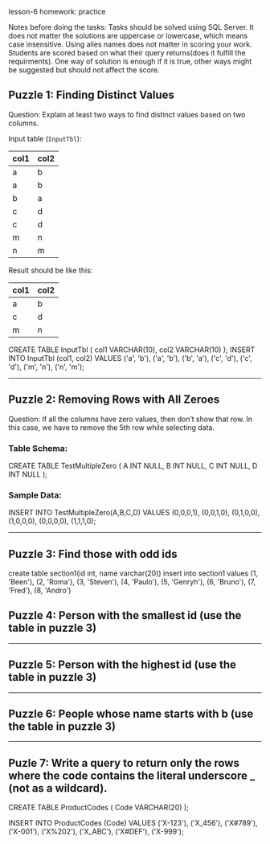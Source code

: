 lesson-6 homework: practice

Notes before doing the tasks: Tasks should be solved using SQL Server. It does not matter the solutions are uppercase or lowercase, which means case insensitive. Using alies names does not matter in scoring your work. Students are scored based on what their query returns(does it fulfill the requirments). One way of solution is enough if it is true, other ways might be suggested but should not affect the score.
## Puzzle 1: Finding Distinct Values
Question: Explain at least two ways to find distinct values based on two columns.

Input table (`InputTbl`):

| col1 | col2 |
|------|------|
| a    | b    |
| a    | b    |
| b    | a    |
| c    | d    |
| c    | d    |
| m    | n    |
| n    | m    |

Result should be like this:

| col1 | col2 |
|------|------|
| a    | b    |
| c    | d    |
| m    | n    |

CREATE TABLE InputTbl (
    col1 VARCHAR(10),
    col2 VARCHAR(10)
);
    INSERT INTO InputTbl (col1, col2) VALUES 
('a', 'b'),
('a', 'b'),
('b', 'a'),
('c', 'd'),
('c', 'd'),
('m', 'n'),
('n', 'm');


---

## Puzzle 2: Removing Rows with All Zeroes
Question: If all the columns have zero values, then don’t show that row. In this case, we have to remove the 5th row while selecting data.

### Table Schema:
CREATE TABLE TestMultipleZero (
    A INT NULL,
    B INT NULL,
    C INT NULL,
    D INT NULL
);

### Sample Data:
INSERT INTO TestMultipleZero(A,B,C,D)
VALUES 
    (0,0,0,1),
    (0,0,1,0),
    (0,1,0,0),
    (1,0,0,0),
    (0,0,0,0),
    (1,1,1,0);

---

## Puzzle 3: Find those with odd ids

create table section1(id int, name varchar(20))
insert into section1 values (1, 'Been'),
       (2, 'Roma'),
       (3, 'Steven'),
       (4, 'Paulo'),
       (5, 'Genryh'),
       (6, 'Bruno'),
       (7, 'Fred'),
       (8, 'Andro')

## Puzzle 4: Person with the smallest id (use the table in puzzle 3)

---

## Puzzle 5: Person with the highest id (use the table in puzzle 3)

---

## Puzzle 6: People whose name starts with b (use the table in puzzle 3)

---

## Puzle 7: Write a query to return only the rows where the code contains the literal underscore _ (not as a wildcard).

CREATE TABLE ProductCodes (
    Code VARCHAR(20)
);

INSERT INTO ProductCodes (Code) VALUES
('X-123'),
('X_456'),
('X#789'),
('X-001'),
('X%202'),
('X_ABC'),
('X#DEF'),
('X-999');
